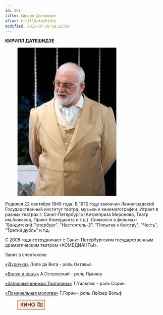 ```yaml
---
id: 281
title: Кирилл Датешидзе
alias: kirilldateshidze
modified: 2013-07-10 19:23:50
---
```


**КИРИЛЛ ДАТЕШИДЗЕ**

<figure><img src="images/stories/random/dateshidze kirill.jpg" /></figure>

Родился 22 сентября 1946 года. В 1972 году закончил Ленинградский Государственный институт театра, музыки и кинематографии. Играет в разных театрах г. Санкт-Петербурга (Антреприза Миронова, Театр им.Акимова, Приют Комедианта и т.д.). Снимался в фильмах: "Бандитский Петербург", "Настоятель-2", "Попытка к бегству", "Честь", "Третий дубль" и т.д.

С 2008 года сотрудничает с Санкт-Петербургским государственным драматическим театром «КОМЕДИАНТЫ».

Занят в спектаклях:

<a href="44-dyrochka.html">«Дурочка»</a> Лопе де Вега - роль Октавьо

<a href="42-volki-i-ovci.html">«Волки и овцы»</a> А.Островский - роль Лыняев

<a href="72-trigorin.html">«Записные книжки Тригорина»</a> Т.Уильямс - роль Сорин

<a href="97-pominalnaia-molitva.html">«Поминальная молитва»</a> Г.Горин - роль Лейзер Вольф

<figure><a href="http://www.kino-teatr.ru/kino/acter/m/ros/8915/bio/"><img src="images/stories/random/kino-teatr-88x31.gif" /></a></figure>

